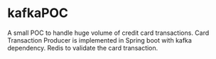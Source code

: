 # kafkaPOC
A small POC to handle huge volume of credit card transactions. Card Transaction Producer is implemented in Spring boot with kafka dependency. Redis to validate the card transaction.
